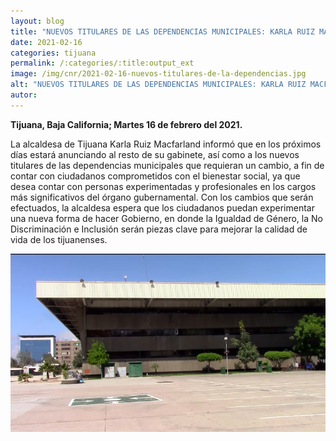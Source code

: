 ```yaml
---
layout: blog
title: "NUEVOS TITULARES DE LAS DEPENDENCIAS MUNICIPALES: KARLA RUIZ MACFARLAND"
date: 2021-02-16
categories: tijuana
permalink: /:categories/:title:output_ext
image: /img/cnr/2021-02-16-nuevos-titulares-de-la-dependencias.jpg
alt: "NUEVOS TITULARES DE LAS DEPENDENCIAS MUNICIPALES: KARLA RUIZ MACFARLAND"
autor:
---
```


**Tijuana, Baja California; Martes 16 de febrero del 2021.** 

La alcaldesa de Tijuana Karla Ruiz Macfarland informó que en los próximos días estará anunciando al resto de su gabinete, así como a los nuevos titulares de las dependencias municipales que requieran un cambio, a fin de contar con ciudadanos comprometidos con el bienestar social, ya que desea contar con personas experimentadas y profesionales en los cargos más significativos del órgano gubernamental.
Con los cambios que serán efectuados, la alcaldesa espera que los ciudadanos puedan experimentar una nueva forma de hacer Gobierno, en donde la Igualdad de Género, la No Discriminación e Inclusión serán piezas clave para mejorar la calidad de vida de los tijuanenses.


<div id="carouselExampleSlidesOnly" class="carousel slide" data-ride="carousel">
  <div class="carousel-inner">
    <div class="carousel-item active">
       <img class="d-block w-100" src="/img/cnr/2021-02-16-nuevos-titulares-de-la-dependencias.jpg" loading="lazy"  alt="NUEVOS TITULARES DE LAS DEPENDENCIAS MUNICIPALES: KARLA RUIZ MACFARLAND">
    </div>
  </div>
</div>